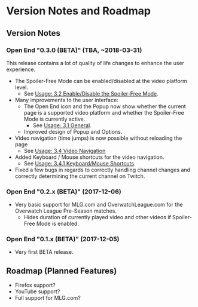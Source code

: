# Version Notes and Roadmap

## Version Notes

### Open End "0.3.0 (BETA)" (TBA, ~2018-03-31)

This release contains a lot of quality of life changes to enhance the user experience.

- The Spoiler-Free Mode can be enabled/disabled at the video platform level.
  - See [Usage: 3.2 Enable/Disable the Spoiler-Free Mode](../README.md#32-enabledisable-the-spoiler-free-mode).
- Many improvements to the user interface:
  - The Open End icon and the Popup now show whether the current page is a supported video platform and whether the Spoiler-Free Mode is currently active.
    - See [Usage: 3.1 General](../README.md#31-general). 
  - Improved design of Popup and Options.
- Video navigation (time jumps) is now possible without reloading the page
  - See [Usage: 3.4 Video Navigation](../README.md#34-video-navigation)
- Added Keyboard / Mouse shortcuts for the video navigation.
  - See [Usage: 3.4.1 Keyboard/Mouse Shortcuts](../README.md#341-keyboardmouse-shortcuts).
- Fixed a few bugs in regards to correctly handling channel changes and correctly determining the current channel on Twitch.

### Open End "0.2.x (BETA)" (2017-12-06)
- Very basic support for MLG.com and OverwatchLeague.com for the Overwatch League Pre-Season matches.
  - Hides duration of currently played video and other videos if Spoiler-Free Mode is enabled.
  
### Open End "0.1.x (BETA)" (2017-12-05)
- Very first BETA release.


## Roadmap (Planned Features)
- Firefox support?
- YouTube support?
- Full support for MLG.com?